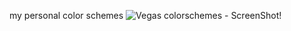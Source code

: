 my personal color schemes
![Vegas colorschemes - ScreenShot!](https://raw.githubusercontent.com/raulpy271/myVimColorSchemes/master/vegas.png "Vegas")
